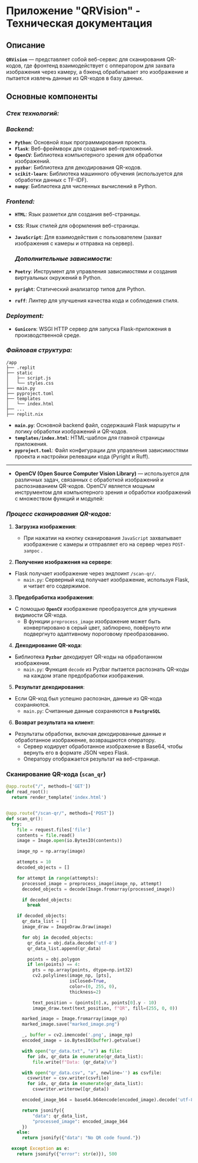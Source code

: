 # Приложение "QRVision" - Техническая документация

## Описание

**`QRVision`** — представляет собой веб-сервис для сканирования QR-кодов, где фронтенд взаимодействует с опператором для захвата изображения через камеру, а бэкенд обрабатывает это изображение и пытается извлечь данные из QR-кодов в базу данных.

## Основные компоненты

### _Стек технологий:_

 ### _Backend:_

- **`Python`**: Основной язык программирования проекта.
- **`Flask`**: Веб-фреймворк для создания веб-приложений.
- **`OpenCV`**: Библиотека компьютерного зрения для обработки изображений.
- **`pyzbar`**: Библиотека для декодирования QR-кодов.
- **`scikit-learn`**: Библиотека машинного обучения (используется для обработки данных с TF-IDF).
- **`numpy`**: Библиотека для численных вычислений в Python.
 
 ### _Frontend:_

- **`HTML`**: Язык разметки для создания веб-страницы.
- **`CSS`**: Язык стилей для оформления веб-страницы.
- **`JavaScript`**: Для взаимодействия с пользователем (захват изображения с камеры и отправка на сервер).

  ### _Дополнительные зависимости:_

- **`Poetry`**: Инструмент для управления зависимостями и создания виртуальных окружений в Python.
- **`pyright`**: Статический анализатор типов для Python.
- **`ruff`**: Линтер для улучшения качества кода и соблюдения стиля.

### _Deployment:_

- **`Gunicorn`**: WSGI HTTP сервер для запуска Flask-приложения в производственной среде.

 ### _Файловая структура:_

```shell
/app
├── .replit
├── static
│   ├── script.js
│   └── styles.css
├── main.py
├── pyproject.toml
├── templates
│   └── index.html
├── ...
├── replit.nix
```

- **`main.py`**: Основной backend файл, содержаший Flask маршруты и логику обработки изображений и QR-кодов.
- **`templates/index.html`**: HTML-шаблон для главной страницы приложения.
- **`pyproject.toml`**: Файл конфигурации для управления зависимостями проекта и настройки релевации кода (Pyright и Ruff).
________

  - **OpenCV (Open Source Computer Vision Library)** — используется для различных задач, связанных с обработкой изображений и распознаванием QR-кодов. OpenCV является мощным инструментом для компьютерного зрения и обработки изображений с множеством функций и модулей:

### _Процесс сканирования QR-кодов:_

1. **Загрузка изображения**:
    - При нажатии на кнопку сканирования `JavaScript` захватывает изображение с камеры и отправляет его на сервер через `POST-запрос` .

2. **Получение изображения на сервере**: 
 - Flask получает изображение через эндпоинт `/scan-qr/`.
    - `main.py`: Серверный код получает изображение, используя Flask, и читает его содержимое.

3. **Предобработка изображения**: 
- С помощью **`OpenCV`** изображение преобразуется для улучшения видимости QR-кода.
    - В функции `preprocess_image` изображение может быть конвертировано в серый цвет, заблюрено, повёрнуто или подвергнуто адаптивному пороговому преобразованию.

4. **Декодирование QR-кода**: 
- Библиотека **`Pyzbar`** декодирует QR-коды на обработанном изображении.
    - `main.py`: Функция `decode` из Pyzbar пытается распознать QR-коды на каждом этапе предобработки изображения.

5. **Результат декодирования**: 
- Если QR-код был успешно распознан, данные из QR-кода сохраняются.
    - `main.py`: Считанные данные сохраняются в **`PostgreSQL`**

6. **Возврат результата на клиент**: 
- Результаты обработки, включая декодированные данные и обработанное изображение, возвращаются оператору.
   - Сервер кодирует обработанное изображение в Base64, чтобы вернуть его в формате JSON через Flask.
   - Оператору отображается результат на веб-странице.


### Сканирование QR-кода (`scan_qr`)


```python
@app.route("/", methods=['GET'])
def read_root():
  return render_template('index.html')


@app.route("/scan-qr/", methods=['POST'])
def scan_qr():
  try:
    file = request.files['file']
    contents = file.read()
    image = Image.open(io.BytesIO(contents))

    image_np = np.array(image)

    attempts = 10
    decoded_objects = []

    for attempt in range(attempts):
      processed_image = preprocess_image(image_np, attempt)
      decoded_objects = decode(Image.fromarray(processed_image))

      if decoded_objects:
        break

    if decoded_objects:
      qr_data_list = []
      image_draw = ImageDraw.Draw(image)

      for obj in decoded_objects:
        qr_data = obj.data.decode('utf-8')
        qr_data_list.append(qr_data)

        points = obj.polygon
        if len(points) == 4:
          pts = np.array(points, dtype=np.int32)
          cv2.polylines(image_np, [pts],
                        isClosed=True,
                        color=(0, 255, 0),
                        thickness=2)

          text_position = (points[0].x, points[0].y - 10)
          image_draw.text(text_position, f"QR", fill=(255, 0, 0))

      marked_image = Image.fromarray(image_np)
      marked_image.save("marked_image.png")

      _, buffer = cv2.imencode('.png', image_np)
      encoded_image = io.BytesIO(buffer).getvalue()

      with open("qr_data.txt", "a") as file:
        for idx, qr_data in enumerate(qr_data_list):
          file.write(f"Data: {qr_data}\n")

      with open("qr_data.csv", "a", newline='') as csvfile:
        csvwriter = csv.writer(csvfile)
        for idx, qr_data in enumerate(qr_data_list):
          csvwriter.writerow([qr_data])

      encoded_image_b64 = base64.b64encode(encoded_image).decode('utf-8')

      return jsonify({
          "data": qr_data_list,
          "processed_image": encoded_image_b64
      })
    else:
      return jsonify({"data": "No QR code found."})

  except Exception as e:
    return jsonify({"error": str(e)}), 500
```
